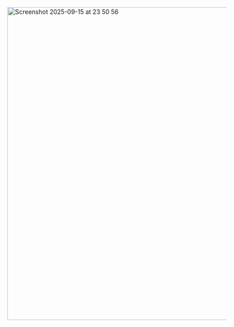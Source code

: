 <img width="1279" height="718" alt="Screenshot 2025-09-15 at 23 50 56" src="https://github.com/user-attachments/assets/c9071fdc-8502-44ce-a415-5ad8a89fb0ad" />
